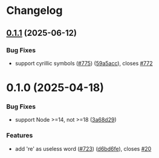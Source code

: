 # Changelog

## [0.1.1](https://github.com/JoshuaKGoldberg/are-docs-informative/compare/0.1.0...0.1.1) (2025-06-12)

### Bug Fixes

- support cyrillic symbols ([#775](https://github.com/JoshuaKGoldberg/are-docs-informative/issues/775)) ([59a5acc](https://github.com/JoshuaKGoldberg/are-docs-informative/commit/59a5accb222659650158b067d74bbc809cefb8c3)), closes [#772](https://github.com/JoshuaKGoldberg/are-docs-informative/issues/772)

# 0.1.0 (2025-04-18)

### Bug Fixes

- support Node >=14, not >=18 ([3a68d29](https://github.com/JoshuaKGoldberg/are-docs-informative/commit/3a68d29dd37f0cf8e11ae2765595cb2c48e1bf1f))

### Features

- add 're' as useless word ([#723](https://github.com/JoshuaKGoldberg/are-docs-informative/issues/723)) ([d6bd6fe](https://github.com/JoshuaKGoldberg/are-docs-informative/commit/d6bd6fe131fa754f64a090c36191db97cc50fc57)), closes [#20](https://github.com/JoshuaKGoldberg/are-docs-informative/issues/20)
